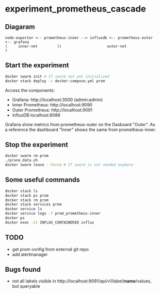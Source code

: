 # experiment_prometheus_cascade

## Diagaram
```
node-exporter <-- prometheus-inner --> influxdb <-- prometheus-outer <-- grafana
(     inner-net         )(                     outer-net                       )
```

## Start the experiment
```sh
docker swarm init # If swarm not yet initialized
docker stack deploy -c docker-compose.yml prom
```

Access the components:
- Grafana: http://localhost:3000 (admin:admin)
- Inner Prometheus: http://localhost:9090
- Outer Prometheus: http://localhost:9091
- InfluxDB localhost:8086

Grafana show metrics from prometheus-outer on the Dasboard "Outer". As a reference
the dashboard "Inner" shows the same from prometheus-inner.

## Stop the experiment
```sh
docker swarm rm prom
./prune_data.sh
docker swarm leave --force # If swarm is not needed anymore
```

## Some useful commands
```sh
docker stack ls
docker stack ps prom
docker stack rm prom
docker stack services prom
docker service ls
docker service logs -f prom_prometheus-inner
docker ps
docker exec -it INFLUX_CONTAINERID influx
```

## TODO
- get prom config from external git repo
- add alertmanager

## Bugs found
- not all labels visible in http://localhost:9091/api/v1/label/__name__/values, but queryable


